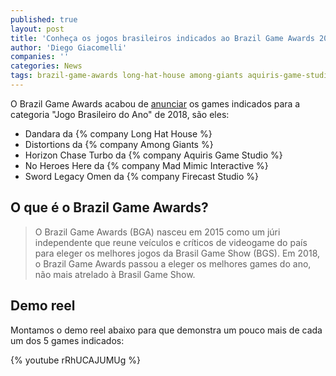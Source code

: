 ```yaml
---
published: true
layout: post
title: 'Conheça os jogos brasileiros indicados ao Brazil Game Awards 2018'
author: 'Diego Giacomelli'
companies: ''
categories: News
tags: brazil-game-awards long-hat-house among-giants aquiris-game-studio mad-mimic-interactive firecast-studio demo-reel
---
```

O Brazil Game Awards acabou de [anunciar](https://brazilgameawards.com.br/conheca-os-jogos-indicados-ao-brazil-game-awards-2018/) os games indicados para a categoria "Jogo Brasileiro do Ano" de 2018, são eles:

* Dandara da {% company Long Hat House %}
* Distortions da {% company Among Giants %}
* Horizon Chase Turbo da {% company Aquiris Game Studio %}
* No Heroes Here da {% company Mad Mimic Interactive %}
* Sword Legacy Omen da {% company Firecast Studio %}


## O que é o Brazil Game Awards?
 > O Brazil Game Awards (BGA) nasceu em 2015 como um júri independente que reune veículos e críticos de videogame do país para eleger os melhores jogos da Brasil Game Show (BGS).
Em 2018, o Brazil Game Awards passou a eleger os melhores games do ano, não mais atrelado à Brasil Game Show.

## Demo reel
Montamos o demo reel abaixo para que demonstra um pouco mais de cada um dos 5 games indicados:

{% youtube rRhUCAJUMUg %}

